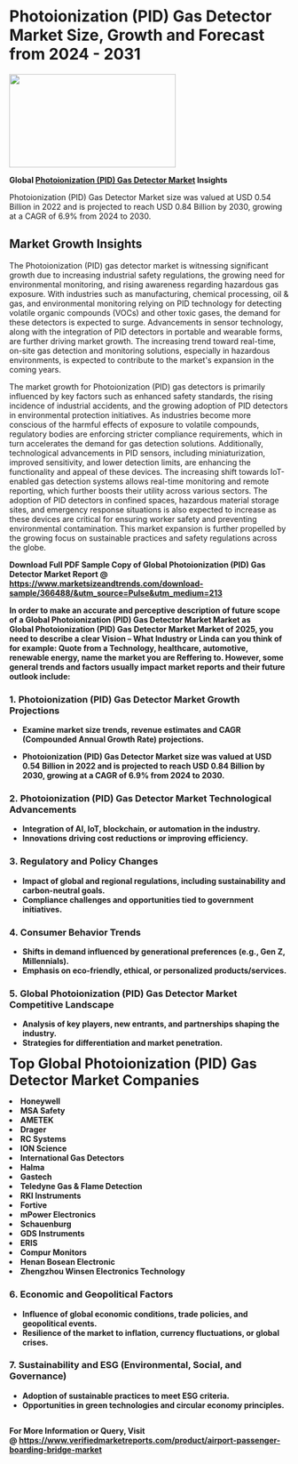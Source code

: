 <H1>Photoionization (PID) Gas Detector Market Size, Growth and Forecast from 2024 - 2031</H1><img class="aligncenter size-medium wp-image-584254" src="https://thirdeyenews.in/wp-content/uploads/2024/09/Global-Market-Research-300x168.jpeg" alt="" width="300" height="168" /><p><strong>Global&nbsp;<a href="https://www.marketsizeandtrends.com/download-sample/366488/&amp;utm_source=Pulse&amp;utm_medium=213">Photoionization (PID) Gas Detector Market</a> Insights</strong></p><p>Photoionization (PID) Gas Detector Market size was valued at USD 0.54 Billion in 2022 and is projected to reach USD 0.84 Billion by 2030, growing at a CAGR of 6.9% from 2024 to 2030.</p><p><h2>Market Growth Insights</h2> <p>The Photoionization (PID) gas detector market is witnessing significant growth due to increasing industrial safety regulations, the growing need for environmental monitoring, and rising awareness regarding hazardous gas exposure. With industries such as manufacturing, chemical processing, oil & gas, and environmental monitoring relying on PID technology for detecting volatile organic compounds (VOCs) and other toxic gases, the demand for these detectors is expected to surge. Advancements in sensor technology, along with the integration of PID detectors in portable and wearable forms, are further driving market growth. The increasing trend toward real-time, on-site gas detection and monitoring solutions, especially in hazardous environments, is expected to contribute to the market's expansion in the coming years.</p> <p><strong></strong></p> <p>The market growth for Photoionization (PID) gas detectors is primarily influenced by key factors such as enhanced safety standards, the rising incidence of industrial accidents, and the growing adoption of PID detectors in environmental protection initiatives. As industries become more conscious of the harmful effects of exposure to volatile compounds, regulatory bodies are enforcing stricter compliance requirements, which in turn accelerates the demand for gas detection solutions. Additionally, technological advancements in PID sensors, including miniaturization, improved sensitivity, and lower detection limits, are enhancing the functionality and appeal of these devices. The increasing shift towards IoT-enabled gas detection systems allows real-time monitoring and remote reporting, which further boosts their utility across various sectors. The adoption of PID detectors in confined spaces, hazardous material storage sites, and emergency response situations is also expected to increase as these devices are critical for ensuring worker safety and preventing environmental contamination. This market expansion is further propelled by the growing focus on sustainable practices and safety regulations across the globe.</p> <p><strong></p><p><span class=""><strong>Download Full PDF Sample Copy of Global Photoionization (PID) Gas Detector Market Report</strong> @ <a href="https://www.marketsizeandtrends.com/download-sample/366488/&amp;utm_source=Pulse&amp;utm_medium=213" target="_blank">https://www.marketsizeandtrends.com/download-sample/366488/&amp;utm_source=Pulse&amp;utm_medium=213</a></span></p><p>In order to make an accurate and perceptive description of future scope of a Global&nbsp;Photoionization (PID) Gas Detector Market Market as Global&nbsp;Photoionization (PID) Gas Detector Market Market of 2025, you need to describe a clear Vision &ndash; What Industry or Linda can you think of for example: Quote from a Technology, healthcare, automotive, renewable energy, name the market you are Reffering to. However, some general trends and factors usually impact market reports and their future outlook include:</p><h3>1.&nbsp;<strong>Photoionization (PID) Gas Detector Market Growth Projections</strong></h3><ul><li>Examine market size trends, revenue estimates and CAGR (Compounded Annual Growth Rate) projections.</li><li><p>Photoionization (PID) Gas Detector Market size was valued at USD 0.54 Billion in 2022 and is projected to reach USD 0.84 Billion by 2030, growing at a CAGR of 6.9% from 2024 to 2030.</p></li></ul><h3>2.&nbsp;<strong>Photoionization (PID) Gas Detector Market Technological Advancements</strong></h3><ul><li>Integration of AI, IoT, blockchain, or automation in the industry.</li><li>Innovations driving cost reductions or improving efficiency.</li></ul><h3>3.&nbsp;<strong>Regulatory and Policy Changes</strong></h3><ul><li>Impact of global and regional regulations, including sustainability and carbon-neutral goals.</li><li>Compliance challenges and opportunities tied to government initiatives.</li></ul><h3>4.&nbsp;<strong>Consumer Behavior Trends</strong></h3><ul><li>Shifts in demand influenced by generational preferences (e.g., Gen Z, Millennials).</li><li>Emphasis on eco-friendly, ethical, or personalized products/services.</li></ul><h3>5.&nbsp;<strong>Global Photoionization (PID) Gas Detector Market Competitive Landscape</strong></h3><ul><li>Analysis of key players, new entrants, and partnerships shaping the industry.</li><li>Strategies for differentiation and market penetration.</li></ul><p data-pm-slice="1 1 []"><span style="color: inherit; font-family: inherit; font-size: 25px;">Top Global Photoionization (PID) Gas Detector Market Companies</span></p><div class="" data-test-id=""><p><li>Honeywell</li><li> MSA Safety</li><li> AMETEK</li><li> Drager</li><li> RC Systems</li><li> ION Science</li><li> International Gas Detectors</li><li> Halma</li><li> Gastech</li><li> Teledyne Gas & Flame Detection</li><li> RKI Instruments</li><li> Fortive</li><li> mPower Electronics</li><li> Schauenburg</li><li> GDS Instruments</li><li> ERIS</li><li> Compur Monitors</li><li> Henan Bosean Electronic</li><li> Zhengzhou Winsen Electronics Technology</li></p></div><h3>6.&nbsp;<strong>Economic and Geopolitical Factors</strong></h3><ul><li>Influence of global economic conditions, trade policies, and geopolitical events.</li><li>Resilience of the market to inflation, currency fluctuations, or global crises.</li></ul><h3>7.&nbsp;<strong>Sustainability and ESG (Environmental, Social, and Governance)</strong></h3><ul><li>Adoption of sustainable practices to meet ESG criteria.</li><li>Opportunities in green technologies and circular economy principles.</li></ul><h2><strong style="font-size: 14px;">For More Information or Query, Visit @&nbsp;</strong><a style="background-color: #ffffff; font-size: 14px;" href="https://www.marketsizeandtrends.com/report/photoionization-pid-gas-detector-market/" target="_blank">https://www.verifiedmarketreports.com/product/airport-passenger-boarding-bridge-market</a></h2>
